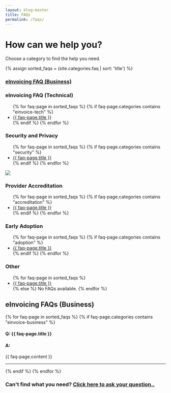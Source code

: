 ```yaml
---
layout: blog-master
title: FAQs
permalink: /faqs/
---
```


# How can we help you?

Choose a category to find the help you need.

<div class="faq-toc">

{% assign sorted_faqs = (site.categories.faq | sort: 'title') %}

<div class="faq-category">
<h3><a href="#einvoicing-business">eInvoicing FAQ (Business)</a></h3>
</div>


<div class="faq-category">
    <h3>eInvoicing FAQ (Technical)</h3>
    <ul>
            {% for faq-page in sorted_faqs %}
            {% if faq-page.categories contains "einvoice-tech" %}
            <li><a href="{{ faq-page.url | absolute_url }}">{{ faq-page.title }}</a></li>
           {% endif %}
            {% endfor %}
    </ul>
</div>

<div class="faq-category">
    <h3>Security and Privacy</h3>
    <ul>
            {% for faq-page in sorted_faqs %}
            {% if faq-page.categories contains "security" %}
            <li><a href="{{ faq-page.url | absolute_url }}">{{ faq-page.title }}</a></li>            
            {% endif %}
            {% endfor %}
    </ul>
    <img src="{{ site.url | absolute}}\images\security.png" class="category-img"/>
</div>

<div class="faq-category">
    <h3>Provider Accreditation</h3>
    <ul>
            {% for faq-page in sorted_faqs %}
            {% if faq-page.categories contains "accreditation" %}
            <li><a href="{{ faq-page.url | absolute_url }}">{{ faq-page.title }}</a></li>
            {% endif %}
            {% endfor %}
    </ul>
</div>

<div class="faq-category">
    <h3>Early Adoption</h3>
    <ul>
            {% for faq-page in sorted_faqs %}
            {% if faq-page.categories contains "adoption" %}
            <li><a href="{{ faq-page.url | absolute_url }}">{{ faq-page.title }}</a></li>
            {% endif %}
            {% endfor %}
    </ul>
</div>

<div class="faq-category">
    <h3>Other</h3>
    <ul>
             {% for faq-page in sorted_faqs %}
            <li><a href="{{ faq-page.url | absolute_url }}">{{ faq-page.title }}</a></li>
            {% else %}
                No FAQs available.  
            {% endfor %}
    </ul>
</div>

<section id="einvoicing-business" >
<div class="faq-answers">
<h2>eInvoicing FAQs (Business)</h2>
            {% for faq-page in sorted_faqs %}
                {% if faq-page.categories contains "einvoice-business" %}
                    <h4>Q: {{ faq-page.title }}</h4>
                    <h4>A:</h4> {{ faq-page.content }}
                    <hr/>
                {% endif %}
            {% endfor %}
</div>
</section>

</div>

### Can't find what you need?  [Click here to ask your question..](mailto:contact@digitalbusinesscouncil.com.au)

<script src="{{site.url | absolute}}/javascripts/classie.js"></script>
<script src="{{site.url | absolute}}/javascripts/overlay.js"></script>

